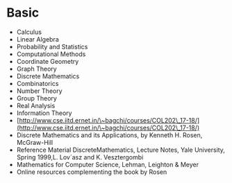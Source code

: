 # Basic

* Calculus
* Linear Algebra
* Probability and Statistics
* Computational Methods
* Coordinate Geometry
* Graph Theory
* Discrete Mathematics
* Combinatorics
* Number Theory
* Group Theory
* Real Analysis
* Information Theory
* [http://www.cse.iitd.ernet.in/\~bagchi/courses/COL202\_17-18/](http://www.cse.iitd.ernet.in/\~bagchi/courses/COL202\_17-18/)
* Discrete Mathematics and its Applications, by Kenneth H. Rosen, McGraw-Hill
* Reference Material DiscreteMathematics, Lecture Notes, Yale University, Spring 1999,L. Lov´asz and K. Vesztergombi
* Mathematics for Computer Science, Lehman, Leighton & Meyer
* Online resources complementing the book by Rosen
